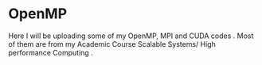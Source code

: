 # OpenMP
Here I will be uploading some of my OpenMP, MPI and CUDA codes .
Most of them are from my Academic Course Scalable Systems/ High performance Computing . 
